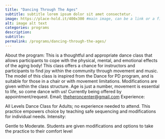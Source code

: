 ```yaml
---
title: "Dancing Through The Ages"
subtitle: subtitle lorem ipsum dolor sit amet consectetur.
image: https://place-hold.it/400x300 #main image, can be a link or a file in assets/img/portfolio
alt: image alt text
categories: programs
description:
subtitle:
permalink: /programs/dancing-through-the-ages/
---
```



About the program:
This is a thoughtful and appropriate dance class that allows participants to cope with the physical, mental, and emotional effects of the aging body! This class offers a chance for instructors and participants to find joy within the community through movement and music.  The model of this class is inspired from the Dance for PD program, and is suitable for those in a chair or with movement limitations. Modifications are given within the class structure. Age is just a number, movement is essential to life, so come dance with us!
Currently being offered by appointment/request. Email; theheroncenter@gmail.com
Experience:

All Levels Dance Class for Adults; no experience needed to attend. This practice empowers choice by teaching safe sequencing and modifications for individual needs.
Intensity:

Gentle to Moderate. Students are given modifications and options to take the practice to their comfort level 
